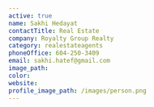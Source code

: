 ```yaml
---
active: true
name: Sakhi Hedayat
contactTitle: Real Estate
company: Royalty Group Realty
category: realestateagents
phoneOffice: 604-250-3409
email: sakhi.hatef@gmail.com
image_path:
color:
website:
profile_image_path: /images/person.png
---
```



